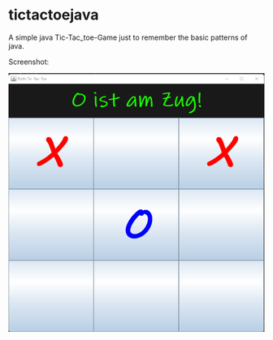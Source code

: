 # tictactoejava

 A simple java Tic-Tac_toe-Game just to remember the basic patterns of java.
 
Screenshot:

<img src="/TicTacToe/images/Screenshot 2022-09-16 204517.png" alt="Screnshot of a simple Java Tic-Tac-Toe-Game" title="Screnshot of a simple Java Tic-Tac-Toe-Game">

